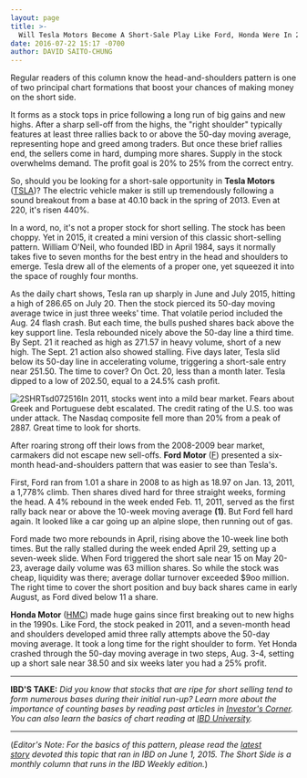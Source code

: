 ```yaml
---
layout: page
title: >-
  Will Tesla Motors Become A Short-Sale Play Like Ford, Honda Were In 2011?
date: 2016-07-22 15:17 -0700
author: DAVID SAITO-CHUNG
---
```





Regular readers of this column know the head-and-shoulders pattern is one of two principal chart formations that boost your chances of making money on the short side.


It forms as a stock tops in price following a long run of big gains and new highs. After a sharp sell-off from the highs, the "right shoulder" typically features at least three rallies back to or above the 50-day moving average, representing hope and greed among traders. But once these brief rallies end, the sellers come in hard, dumping more shares. Supply in the stock overwhelms demand. The profit goal is 20% to 25% from the correct entry.


So, should you be looking for a short-sale opportunity in **Tesla Motors** ([TSLA](https://research.investors.com/quote.aspx?symbol=TSLA))? The electric vehicle maker is still up tremendously following a sound breakout from a base at 40.10 back in the spring of 2013. Even at 220, it's risen 440%.


In a word, no, it's not a proper stock for short selling. The stock has been choppy. Yet in 2015, it created a mini version of this classic short-selling pattern. William O'Neil, who founded IBD in April 1984, says it normally takes five to seven months for the best entry in the head and shoulders to emerge. Tesla drew all of the elements of a proper one, yet squeezed it into the space of roughly four months.


As the daily chart shows, Tesla ran up sharply in June and July 2015, hitting a high of 286.65 on July 20. Then the stock pierced its 50-day moving average twice in just three weeks' time. That volatile period included the Aug. 24 flash crash. But each time, the bulls pushed shares back above the key support line.
Tesla rebounded nicely above the 50-day line a third time. By Sept. 21 it reached as high as 271.57 in heavy volume, short of a new high. The Sept. 21 action also showed stalling. Five days later, Tesla slid below its 50-day line in accelerating volume, triggering a short-sale entry near 251.50. The time to cover? On Oct. 20, less than a month later. Tesla dipped to a low of 202.50, equal to a 24.5% cash profit.


![2SHRTsd072516](https://www.investors.com/wp-content/uploads/2016/07/2SHRTsd072516.jpg)In 2011, stocks went into a mild bear market. Fears about Greek and Portuguese debt escalated. The credit rating of the U.S. too was under attack. The Nasdaq composite fell more than 20% from a peak of 2887. Great time to look for shorts.


After roaring strong off their lows from the 2008-2009 bear market, carmakers did not escape new sell-offs. **Ford Motor** ([F](https://research.investors.com/quote.aspx?symbol=F)) presented a six-month head-and-shoulders pattern that was easier to see than Tesla's.


First, Ford ran from 1.01 a share in 2008 to as high as 18.97 on Jan. 13, 2011, a 1,778% climb. Then shares dived hard for three straight weeks, forming the head. A 4% rebound in the week ended Feb. 11, 2011, served as the first rally back near or above the 10-week moving average **(1)**. But Ford fell hard again. It looked like a car going up an alpine slope, then running out of gas.


Ford made two more rebounds in April, rising above the 10-week line both times. But the rally stalled during the week ended April 29, setting up a seven-week slide. When Ford triggered the short sale near 15 on May 20-23, average daily volume was 63 million shares. So while the stock was cheap, liquidity was there; average dollar turnover exceeded $9oo million. The right time to cover the short position and buy back shares came in early August, as Ford dived below 11 a share.


**Honda Motor** ([HMC](https://research.investors.com/quote.aspx?symbol=HMC)) made huge gains since first breaking out to new highs in the 1990s. Like Ford, the stock peaked in 2011, and a seven-month head and shoulders developed amid three rally attempts above the 50-day moving average. It took a long time for the right shoulder to form. Yet Honda crashed through the 50-day moving average in two steps, Aug. 3-4, setting up a short sale near 38.50 and six weeks later you had a 25% profit.




---


**IBD'S TAKE:** *Did you know that stocks that are ripe for short selling tend to form numerous bases during their initial run-up? Learn more about the importance of counting bases by reading past articles in [Investor's Corner](https://www.investors.com/category/how-to-invest/investors-corner/?nav=IBDUInvestorsCorner). You can also learn the basics of chart reading at [IBD University](http://education.investors.com/courselandingpage.aspx?id=735730).*




---


(*Editor's Note: For the basics of this pattern, please read the [latest story](https://www.investors.com/research/the-short-side/how-to-spot-the-head-and-shoulders-short-sale-pattern/) devoted this topic that ran in IBD on June 1, 2015. The Short Side is a monthly column that runs in the IBD Weekly edition.*)




